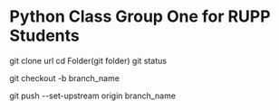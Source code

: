 # Python Class Group One for RUPP Students

git clone url
cd Folder(git folder)
git status

git checkout -b branch_name

git push --set-upstream origin branch_name
